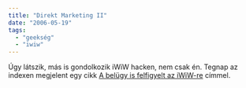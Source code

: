 ```yaml
---
title: "Direkt Marketing II"
date: "2006-05-19"
tags: 
  - "geekség"
  - "iwiw"
---
```


Úgy látszik, más is gondolkozik iWiW hacken, nem csak én. Tegnap az indexen megjelent egy cikk [A belügy is felfigyelt az iWiW-re](http://index.hu/tech/net/iwiw060518/) címmel.
